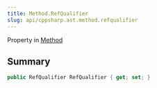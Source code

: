 ```yaml
---
title: Method.RefQualifier
slug: api/cppsharp.ast.method.refqualifier
---
```

Property in [Method](/api/cppsharp/ast/method)

## Summary



```csharp
public RefQualifier RefQualifier { get; set; }
```

